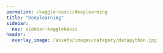 ```yaml
---
permalink: /kaggle-basic/deeplearning
title: "Deeplearning"
sidebar:
  nav: sidebar-kagglebasic
header:
  overlay_image: /assets/images/category/datapython.jpg
---
```

